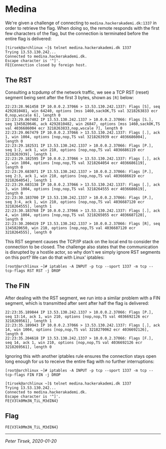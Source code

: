 # Medina

We're given a challenge of connecting to `medina.hackerakademi.dk:1337`
in order to retrieve the flag. When doing so, the remote responds with
the first few characters of the flag, but the connection is terminated
before the entire flag is delivered:

```
[tirsek@archlinux ~]$ telnet medina.hackerakademi.dk 1337
Trying 13.53.130.242...
Connected to medina.hackerakademi.dk.
Escape character is '^]'.
FE{Connection closed by foreign host.
```

## The RST

Consulting a tcpdump of the network traffic, we see a TCP RST (reset)
segment being sent after the first 3 bytes, shown as `[R]` below:

```
22:23:28.961458 IP 10.0.0.2.37066 > 13.53.130.242.1337: Flags [S], seq 4292810481, win 64240, options [mss 1460,sackOK,TS val 3218263833 ecr 0,nop,wscale 6], length 0
22:23:29.067402 IP 13.53.130.242.1337 > 10.0.0.2.37066: Flags [S.], seq 1345820646, ack 4292810482, win 26847, options [mss 1460,sackOK,TS val 4036686004 ecr 3218263833,nop,wscale 7], length 0
22:23:29.067479 IP 10.0.0.2.37066 > 13.53.130.242.1337: Flags [.], ack 1, win 1004, options [nop,nop,TS val 3218263939 ecr 4036686004], length 0
22:23:29.182531 IP 13.53.130.242.1337 > 10.0.0.2.37066: Flags [P.], seq 1:2, ack 1, win 210, options [nop,nop,TS val 4036686119 ecr 3218263939], length 1
22:23:29.182595 IP 10.0.0.2.37066 > 13.53.130.242.1337: Flags [.], ack 2, win 1004, options [nop,nop,TS val 3218264054 ecr 4036686119], length 0
22:23:29.683071 IP 13.53.130.242.1337 > 10.0.0.2.37066: Flags [P.], seq 2:3, ack 1, win 210, options [nop,nop,TS val 4036686619 ecr 3218264054], length 1
22:23:29.683138 IP 10.0.0.2.37066 > 13.53.130.242.1337: Flags [.], ack 3, win 1004, options [nop,nop,TS val 3218264555 ecr 4036686619], length 0
22:23:30.183700 IP 13.53.130.242.1337 > 10.0.0.2.37066: Flags [P.], seq 3:4, ack 1, win 210, options [nop,nop,TS val 4036687120 ecr 3218264555], length 1
22:23:30.183768 IP 10.0.0.2.37066 > 13.53.130.242.1337: Flags [.], ack 4, win 1004, options [nop,nop,TS val 3218265055 ecr 4036687120], length 0
22:23:30.200419 IP 13.53.130.242.1337 > 10.0.0.2.37066: Flags [R], seq 1345820650, win 210, options [nop,nop,TS val 4036687120 ecr 3218264555], length 0
```

This RST segment causes the TCP/IP stack on the local end to consider
the connection to be closed. The challenge also states that the
communication is disrupted by a hostile actor, so why don't we simply
ignore RST segments on this port? We can do that with Linux' iptables:

```
[root@archlinux ~]# iptables -A INPUT -p tcp --sport 1337 -m tcp --tcp-flags RST RST -j DROP
```


## The FIN

After dealing with the RST segment, we run into a similar problem with
a FIN segment, which is transmitted after sent after half the flag is
delivered:

```
22:23:35.189844 IP 13.53.130.242.1337 > 10.0.0.2.37066: Flags [P.], seq 13:14, ack 1, win 210, options [nop,nop,TS val 4036692126 ecr 3218269561], length 1
22:23:35.189943 IP 10.0.0.2.37066 > 13.53.130.242.1337: Flags [.], ack 14, win 1004, options [nop,nop,TS val 3218270062 ecr 4036692126], length 0
22:23:35.204618 IP 13.53.130.242.1337 > 10.0.0.2.37066: Flags [F.], seq 14, ack 1, win 210, options [nop,nop,TS val 4036692126 ecr 3218269561], length 0
```

Ignoring this with another iptables rule ensures the connection stays
open long enough for us to receive the entire flag with no further
interruptions:

```
[root@archlinux ~]# iptables -A INPUT -p tcp --sport 1337 -m tcp --tcp-flags FIN FIN -j DROP

[tirsek@archlinux ~]$ telnet medina.hackerakademi.dk 1337
Trying 13.53.130.242...
Connected to medina.hackerakademi.dk.
Escape character is '^]'.
FE{V3lk0Mm3N_TiL_M3dIN4}
```


## Flag

`FE{V3lk0Mm3N_TiL_M3dIN4}`


---
_Peter Tirsek, 2020-01-20_
